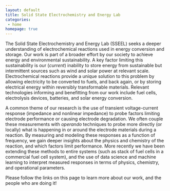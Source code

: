 ```yaml
---
layout: default
title: Solid State Electrochemistry and Energy Lab
categories:
 - home
homepage: true
---
```

The Solid State Electrochemistry and Energy Lab (SSEEL) seeks a deeper understanding of electrochemical reactions used in
energy conversion and storage. Our work is part of a broader effort by our society to achieve
energy and environmental sustainability. A key factor limiting this sustainability is our (_current_)
inability to store energy from sustainable but intermittent sources such as wind and solar
power at relevant scale. Electrochemical reactions provide a unique solution to this problem by
allowing electricity to be converted to fuels, and back again, or by storing electrical energy
within reversibly transformable materials. Relevant technologies informing and benefitting
from our work include fuel cells, electrolysis devices, batteries, and solar energy conversion.

A common theme of our research is the use of transient voltage-current response (impedance
and nonlinear impedance) to probe factors limiting electrode performance or causing electrode
degradation. We often couple these measurements with _operando_ techniques to probe more
directly (or locally) what is happening in or around the electrode materials during a reaction. By
measuring and modeling these responses as a function of frequency, we gain deeper insights
about the physics and chemistry of the reaction, and which factors limit performance. More
recently we have been extending these methods to entire systems (such as stack of fuel cells in
a commercial fuel cell system), and the use of data science and machine learning to interpret
measured responses in terms of physics, chemistry, and operational parameters.

Please follow the links on this page to learn more about our work, and the people who are
doing it!